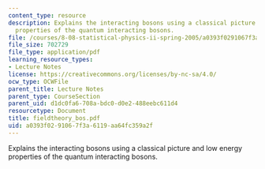 ```yaml
---
content_type: resource
description: Explains the interacting bosons using a classical picture and low energy
  properties of the quantum interacting bosons.
file: /courses/8-08-statistical-physics-ii-spring-2005/a0393f0291067f3a6119aa64fc359a2f_fieldtheory_bos.pdf
file_size: 702729
file_type: application/pdf
learning_resource_types:
- Lecture Notes
license: https://creativecommons.org/licenses/by-nc-sa/4.0/
ocw_type: OCWFile
parent_title: Lecture Notes
parent_type: CourseSection
parent_uid: d1dc0fa6-708a-bdc0-d0e2-488eebc611d4
resourcetype: Document
title: fieldtheory_bos.pdf
uid: a0393f02-9106-7f3a-6119-aa64fc359a2f
---
```

Explains the interacting bosons using a classical picture and low energy properties of the quantum interacting bosons.